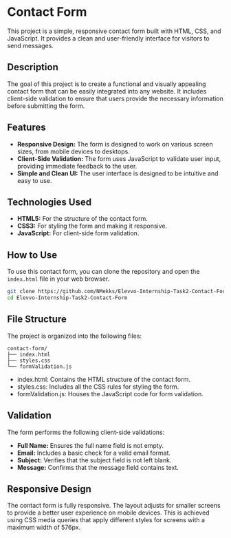 # Contact Form

This project is a simple, responsive contact form built with HTML, CSS, and JavaScript. It provides a clean and user-friendly interface for visitors to send messages.

## Description

The goal of this project is to create a functional and visually appealing contact form that can be easily integrated into any website. It includes client-side validation to ensure that users provide the necessary information before submitting the form.

## Features

*   **Responsive Design:** The form is designed to work on various screen sizes, from mobile devices to desktops.
*   **Client-Side Validation:** The form uses JavaScript to validate user input, providing immediate feedback to the user.
*   **Simple and Clean UI:** The user interface is designed to be intuitive and easy to use.

## Technologies Used

*   **HTML5:** For the structure of the contact form.
*   **CSS3:** For styling the form and making it responsive.
*   **JavaScript:** For client-side form validation.

## How to Use

To use this contact form, you can clone the repository and open the `index.html` file in your web browser.

```bash
git clone https://github.com/NMekks/Elevvo-Internship-Task2-Contact-Form.git
cd Elevvo-Internship-Task2-Contact-Form
```

## File Structure
The project is organized into the following files:
```
contact-form/
├── index.html
├── styles.css
└── formValidation.js
```
*  index.html: Contains the HTML structure of the contact form.
*  styles.css: Includes all the CSS rules for styling the form.
*  formValidation.js: Houses the JavaScript code for form validation.
## Validation
The form performs the following client-side validations:
*  **Full Name:** Ensures the full name field is not empty.
*  **Email:** Includes a basic check for a valid email format.
*  **Subject:** Verifies that the subject field is not left blank.
*  **Message:** Confirms that the message field contains text.
## Responsive Design
The contact form is fully responsive. The layout adjusts for smaller screens to provide a better user experience on mobile devices. This is achieved using CSS media queries that apply different styles for screens with a maximum width of 576px.
